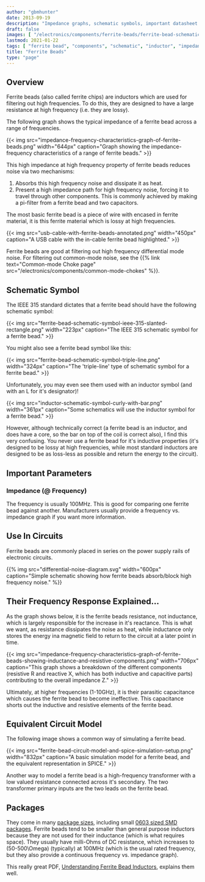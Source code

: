 ```yaml
---
author: "gbmhunter"
date: 2013-09-19
description: "Impedance graphs, schematic symbols, important datasheet parameters, uses, example circuits and more info on ferrite beads."
draft: false
images: [ "/electronics/components/ferrite-beads/ferrite-bead-schematic-symbol-ieee-315-slanted-rectangle.png" ]
lastmod: 2021-01-22
tags: [ "ferrite bead", "components", "schematic", "inductor", "impedance", "PCBs", "filter", "high frequency" ]
title: "Ferrite Beads"
type: "page"
---
```


## Overview

Ferrite beads (also called ferrite chips) are inductors which are used for filtering out high frequencies. To do this, they are designed to have a large resistance at high frequency (i.e. they are lossy).

 The following graph shows the typical impedance of a ferrite bead across a range of frequencies.

{{< img src="impedance-frequency-characteristics-graph-of-ferrite-beads.png" width="644px" caption="Graph showing the impedance-frequency characteristics of a range of ferrite beads."  >}}

This high impedance at high frequency property of ferrite beads reduces noise via two mechanisms:

1. Absorbs this high frequency noise and dissipate it as heat.
1. Present a high impedance path for high frequency noise, forcing it to travel through other components. This is commonly achieved by making a pi-filter from a ferrite bead and two capacitors.

The most basic ferrite bead is a piece of wire with encased in ferrite material, it is this ferrite material which is lossy at high frequencies.

{{< img src="usb-cable-with-ferrite-beads-annotated.png" width="450px" caption="A USB cable with the in-cable ferrite bead highlighted."  >}}

Ferrite beads are good at filtering out high frequency differential mode noise. For filtering out common-mode noise, see the {{% link text="Common-mode Choke page" src="/electronics/components/common-mode-chokes" %}}.

## Schematic Symbol

The IEEE 315 standard dictates that a ferrite bead should have the following schematic symbol:

{{< img src="ferrite-bead-schematic-symbol-ieee-315-slanted-rectangle.png" width="223px" caption="The IEEE 315 schematic symbol for a ferrite bead."  >}}

You might also see a ferrite bead symbol like this:

{{< img src="ferrite-bead-schematic-symbol-triple-line.png" width="324px" caption="The 'triple-line' type of schematic symbol for a ferrite bead."  >}}

Unfortunately, you may even see them used with an inductor symbol (and with an L for it's designator)!

{{< img src="inductor-schematic-symbol-curly-with-bar.png" width="361px" caption="Some schematics will use the inductor symbol for a ferrite bead."  >}}

However, although technically correct (a ferrite bead is an inductor, and does have a core, so the bar on top of the coil is correct also), I find this very confusing. You never use a ferrite bead for it's inductive properties (it's designed to be lossy at high frequencies, while most standard inductors are designed to be as loss-less as possible and return the energy to the circuit).

## Important Parameters

### Impedance (@ Frequency)

The frequency is usually 100MHz. This is good for comparing one ferrite bead against another. Manufacturers usually provide a frequency vs. impedance graph if you want more information.

## Use In Circuits

Ferrite beads are commonly placed in series on the power supply rails of electronic circuits.

{{% img src="differential-noise-diagram.svg" width="600px" caption="Simple schematic showing how ferrite beads absorb/block high frequency noise." %}}

## Their Frequency Response Explained...

As the graph shows below, it is the ferrite beads resistance, not inductance, which is largely responsible for the increase in it's reactance. This is what we want, as resistance dissipates the noise as heat, while inductance only stores the energy ina magnetic field to return to the circuit at a later point in time.

{{< img src="impedance-frequency-characteristics-graph-of-ferrite-beads-showing-inductance-and-resistive-components.png" width="706px" caption="This graph shows a breakdown of the different components (resistive R and reactive X, which has both inductive and capacitive parts) contributing to the overall impedance Z."  >}}

Ultimately, at higher frequencies (1-10GHz), it is their parasitic capacitance which causes the ferrite bead to become ineffective. This capacitance shorts out the inductive and resistive elements of the ferrite bead.

## Equivalent Circuit Model

The following image shows a common way of simulating a ferrite bead.

{{< img src="ferrite-bead-circuit-model-and-spice-simulation-setup.png" width="832px" caption="A basic simulation model for a ferrite bead, and the equivalent representation in SPICE."  >}}

Another way to model a ferrite bead is a high-frequency transformer with a low valued resistance connected across it's secondary. The two transformer primary inputs are the two leads on the ferrite bead.

## Packages

They come in many [package sizes](/pcb-design/component-packages/), including small [0603 sized SMD packages](/pcb-design/component-packages/chip-eia-component-packages/). Ferrite beads tend to be smaller than general purpose inductors because they are not used for their inductance (which is what requires space). They usually have milli-Ohms of DC resistance, which increases to \(50-500\Omega\) (typically) at 100MHz (which is the usual rated frequency, but they also provide a continuous frequency vs. impedance graph).

This really great PDF, [Understanding Ferrite Bead Inductors](http://lpvo.fe.uni-lj.si/fileadmin/files/Izobrazevanje/RES/Gradiva/07/Ferrite%20beads.pdf), explains them well.
